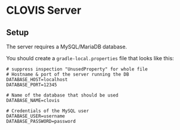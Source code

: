 # CLOVIS Server

## Setup

The server requires a MySQL/MariaDB database.

You should create a `gradle-local.properties` file that looks like this:

```properties
# suppress inspection "UnusedProperty" for whole file
# Hostname & port of the server running the DB
DATABASE_HOST=localhost
DATABASE_PORT=12345

# Name of the database that should be used
DATABASE_NAME=clovis

# Credentials of the MySQL user
DATABASE_USER=username
DATABASE_PASSWORD=password
```
